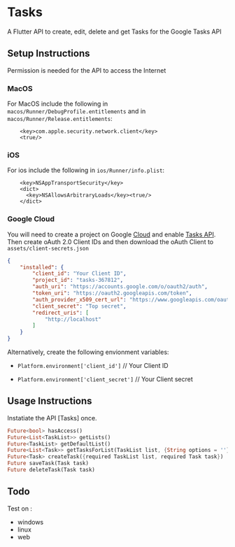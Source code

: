 # Tasks
 
A Flutter API to create, edit, delete and get Tasks for the Google Tasks API

## Setup Instructions

Permission is needed for the API to access the Internet

### MacOS

For MacOS include the following in `macos/Runner/DebugProfile.entitlements` 
and in `macos/Runner/Release.entitlements`:

```
	<key>com.apple.security.network.client</key>
	<true/>
```

### iOS

For ios include the following in `ios/Runner/info.plist`:

```
	<key>NSAppTransportSecurity</key>
	<dict>
 	  <key>NSAllowsArbitraryLoads</key><true/>
	</dict>
```

### Google Cloud

You will need to create a project on Google [Cloud](https://cloud.google.com/) and
enable [Tasks API](https://developers.google.com/tasks). Then create oAuth 2.0 Client
IDs and then download the oAuth Client to `assets/client-secrets.json`

```json
{
    "installed": {
        "client_id": "Your Client ID",
        "project_id": "tasks-367812",
        "auth_uri": "https://accounts.google.com/o/oauth2/auth",
        "token_uri": "https://oauth2.googleapis.com/token",
        "auth_provider_x509_cert_url": "https://www.googleapis.com/oauth2/v1/certs",
        "client_secret": "Top secret",
        "redirect_uris": [
            "http://localhost"
        ]
    }
}
```

Alternatively, create the following envionment variables:

* `Platform.environment['client_id']` // Your Client ID

* `Platform.environment['client_secret']` // Your Client secret

## Usage Instructions

Instatiate the API [Tasks] once.

```dart
Future<bool> hasAccess()
Future<List<TaskList>> getLists()
Future<TaskList> getDefaultList()
Future<List<Task>> getTasksForList(TaskList list, {String options = ''})
Future<Task> createTask({required TaskList list, required Task task})
Future saveTask(Task task)
Future deleteTask(Task task)
```

## Todo

Test on :
- windows
- linux
- web